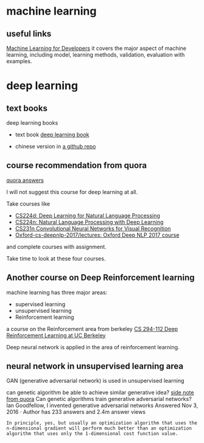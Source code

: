 # machine learning

## useful links
[Machine Learning for Developers](http://xyclade.github.io/MachineLearning/)
it covers the major aspect of machine learning, including model, learning methods, validation, evaluation with examples.

# deep learning
## text books
deep learning books
- text book [deep learning book](https://www.deeplearningbook.org/)

- chinese version in [a github repo](
https://github.com/zsdonghao/deep-learning-book)

## course recommendation from quora
[quora answers](https://www.quora.com/How-is-the-new-Deep-Learning-Nanodegree-Foundation-course-by-Udacity-in-association-with-Siraj-Raval)

I will not suggest this course for deep learning at all.

Take courses like
- [CS224d: Deep Learning for Natural Language Processing](http://cs224d.stanford.edu/)
- [CS224n: Natural Language Processing with Deep Learning](http://web.stanford.edu/class/cs224n/)
- [CS231n Convolutional Neural Networks for Visual Recognition](http://cs231n.github.io/)
- [Oxford-cs-deepnlp-2017/lectures: Oxford Deep NLP 2017 course](https://github.com/oxford-cs-deepnlp-2017/lectures)

and complete courses with assignment.

Take time to look at these four courses.

## Another course on Deep Reinforcement learning
machine learning has three major areas:
- supervised learning
- unsupervised learning
- Reinforcement learning

a course on the Reinforcement area from berkeley
[CS 294-112 Deep Reinforcement Learning at UC Berkeley](http://rail.eecs.berkeley.edu/deeprlcourse/)

Deep neural network is applied in the area of reinforcement learning.

## neural network in unsupervised learning area
GAN (generative adversarial network) is used in unsupervised learning

can genetic algorithm be able to achieve similar generative idea?
[side note from quora](https://www.quora.com/Can-genetic-algorithms-train-generative-adversarial-networks)
Can genetic algorithms train generative adversarial networks?
Ian Goodfellow, I invented generative adversarial networks
Answered Nov 3, 2016 · Author has 233 answers and 2.4m answer views
```
In principle, yes, but usually an optimization algorithm that uses the n-dimensional gradient will perform much better than an optimization algorithm that uses only the 1-dimensional cost function value.
```